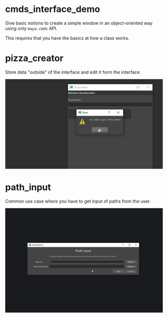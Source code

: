 # cmds_interface_demo

Give basic notions to create a simple window in an object-oriented way using
only `maya.cmds` API.

This requires that you have the basics at how a class works.

# pizza_creator

Store data "outside" of the interface and edit it form the interface.

![gif of interactions with the interface in maya](pizza_creator/pizza_creator.gif)

# path_input

Common use case where you have to get input of paths from the user.

![gif of interactions with the interface in maya](path_input/path_input.gif)